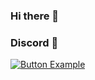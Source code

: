 ### Hi there 👋
### Discord 💯
[![Button Example]][Link]
<!----------------------------------------------------------------------------->
[Link]: # 'https://github.com/dhafinmuntaz'
<!---------------------------------[ Buttons ]--------------------------------->
[Button Example]: https://img.shields.io/badge/Discord-5865F2?style=for-the-badge&logo=discord&logoColor=white
<!--
**dhafinmuntaz/dhafinmuntaz** is a ✨ _special_ ✨ repository because its `README.md` (this file) appears on your GitHub profile.

Here are some ideas to get you started:

- 🔭 I’m currently working on ...
- 🌱 I’m currently learning ...
- 👯 I’m looking to collaborate on ...
- 🤔 I’m looking for help with ...
- 💬 Ask me about ...
- 📫 How to reach me: ...
- 😄 Pronouns: ...
- ⚡ Fun fact: ...
-->
